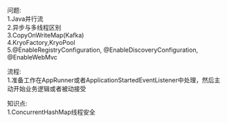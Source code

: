 问题:  
1.Java并行流  
2.异步与多线程区别  
3.CopyOnWriteMap(Kafka)  
4.KryoFactory,KryoPool  
5.@EnableRegistryConfiguration, @EnableDiscoveryConfiguration, @EnableWebMvc  


流程:  
1.准备工作在AppRunner或者ApplicationStartedEventListener中处理，然后主动开始业务逻辑或者被动接受 


知识点:  
1.ConcurrentHashMap线程安全  
